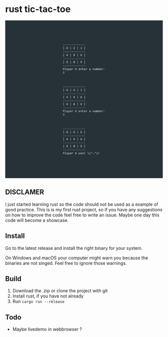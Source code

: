 # rust tic-tac-toe
![Screenshot](./img/screenshot.png)
## DISCLAMER
I just started learning rust so the code should not be used as a example of 
good practice. This is is my first rust project, so if you have any suggestions
on how to improve the code feel free to write an issue. Maybe one day this code 
will become a showcase.

## Install
Go to the latest release and install the right binary for your system.


On Windows and macOS your computer might warn you because the binaries are not
singed. Feel free to ignore those warnings.

## Build
1. Download the .zip or clone the project with git
2. Install rust, if you have not already
3. Run `cargo run --release`

## Todo
* Maybe livedemo in webbrowser ?
